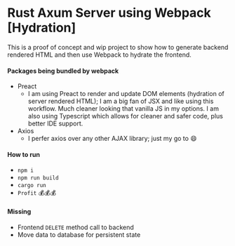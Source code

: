 # Rust Axum Server using Webpack [Hydration]

This is a proof of concept and wip project to show how to generate backend rendered HTML and then use Webpack to hydrate the frontend.

#### Packages being bundled by webpack

- Preact
  - I am using Preact to render and update DOM elements (hydration of server rendered HTML); I am a big fan of JSX and like using this workflow. Much cleaner looking that vanilla JS in my options. I am also using Typescript which allows for cleaner and safer code, plus better IDE support.
- Axios
  - I perfer axios over any other AJAX library; just my go to 😄

#### How to run

- `npm i`
- `npm run build`
- `cargo run`
- `Profit` 💰💰💰

#### Missing

- Frontend `DELETE` method call to backend
- Move data to database for persistent state
